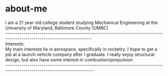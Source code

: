 # about-me
I am a 21 year old college student studying Mechanical Engineering at the University of Maryland, Baltimore County (UMBC) <br/>
------------------------------------------------------------------------------------------------------------------------- <br/>
Interests: <br/>
My main interests lie in aerospace, specifically in rocketry. I hope to get a job at a launch vehicle company after I graduate. I really enjoy structural design, but also have some interest in combustion/propulsion.<br/>
-------------------------------------------------------------------------------------------------------------------------- <br/>
